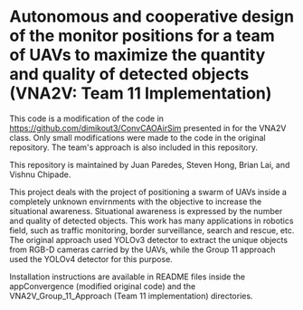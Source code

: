 # Autonomous and cooperative design of the monitor positions for a team of UAVs to maximize the quantity and quality of detected objects (VNA2V: Team 11 Implementation) #

This code is a modification of the code in https://github.com/dimikout3/ConvCAOAirSim presented in for the VNA2V class. Only small modifications were made to the code in the original repository. The team's approach is also included in this repository.

This repository is maintained by Juan Paredes, Steven Hong, Brian Lai, and Vishnu Chipade.
 
This project deals with the project of positioning a swarm of UAVs inside a completely unknown envirnments with the objective to increase the situational awareness. Situational awareness is expressed by the number and quality of detected objects. This work has many applications in robotics field, such as traffic monitoring, border surveillance, search and rescue, etc. The original approach used YOLOv3 detector to extract the unique objects from RGB-D cameras carried by the UAVs, while the Group 11 approach used the YOLOv4 detector for this purpose.

Installation instructions are available in README files inside the appConvergence (modified original code) and the VNA2V_Group_11_Approach (Team 11 implementation) directories.
